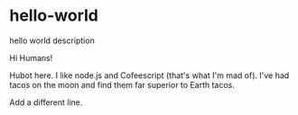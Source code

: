 # hello-world
hello world description

Hi Humans!

Hubot here. I like node.js and Cofeescript (that's what I'm mad of).
I've had tacos on the moon and find them far superior to Earth tacos.

Add a different line.
